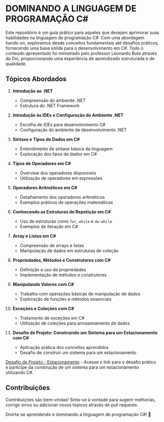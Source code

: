 # DOMINANDO A LINGUAGEM DE PROGRAMAÇÃO C#

Este repositório é um guia prático para aqueles que desejam aprimorar suas habilidades na linguagem de programação C#. Com uma abordagem hands-on, exploramos desde conceitos fundamentais até desafios práticos, fornecendo uma base sólida para o desenvolvimento em C#. Todo o conteúdo apresentado foi ministrado pelo professor Leonardo Buta através da Dio, proporcionando uma experiência de aprendizado estruturada e de qualidade.

## Tópicos Abordados

1. **Introdução ao .NET**

   - Compreensão do ambiente .NET
   - Estrutura do .NET Framework

2. **Introdução às IDEs e Configuração de Ambiente .NET**

   - Escolha de IDEs para desenvolvimento C#
   - Configuração do ambiente de desenvolvimento .NET

3. **Sintaxe e Tipos de Dados em C#**

   - Entendimento da sintaxe básica da linguagem
   - Exploração dos tipos de dados em C#

4. **Tipos de Operadores em C#**

   - Overview dos operadores disponíveis
   - Utilização de operadores em expressões

5. **Operadores Aritméticos em C#**

   - Detalhamento dos operadores aritméticos
   - Exemplos práticos de operações matemáticas

6. **Conhecendo as Estruturas de Repetição em C#**

   - Uso de estruturas como `for`, `while` e `do-while`
   - Exemplos de iteração em C#

7. **Array e Listas em C#**

   - Compreensão de arrays e listas
   - Manipulação de dados em estruturas de coleção

8. **Propriedades, Métodos e Construtores com C#**

   - Definição e uso de propriedades
   - Implementação de métodos e construtores

9. **Manipulando Valores com C#**

   - Trabalho com operações básicas de manipulação de dados
   - Exploração de funções e métodos essenciais

10. **Exceções e Coleções com C#**

    - Tratamento de exceções em C#
    - Utilização de coleções para armazenamento de dados

11. **Desafio de Projeto: Construindo um Sistema para um Estacionamento com C#**
    - Aplicação prática dos conceitos aprendidos
    - Desafio de construir um sistema para um estacionamento

[Desafio de Projeto - Estacionamento](https://github.com/tiagoferrari-projects/trilha-net-fundamentos-desafio) - Acesse o link para o desafio prático e participe da construção de um sistema para um estacionamento utilizando C#.

## Contribuições

Contribuições são bem-vindas! Sinta-se à vontade para sugerir melhorias, corrigir erros ou adicionar novos tópicos através de pull requests.

Divirta-se aprendendo e dominando a linguagem de programação C#! 🚀
